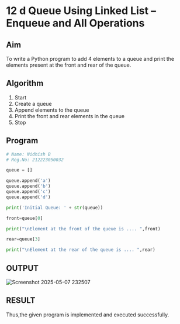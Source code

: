 # 12 d Queue Using Linked List – Enqueue and All Operations

## Aim

To write a Python program to add 4 elements to a queue and print the elements present at the front and rear of the queue.

## Algorithm

1. Start  
2. Create a queue  
3. Append elements to the queue  
4. Print the front and rear elements in the queue  
5. Stop

## Program

```python
# Name: Nidhish B
# Reg.No: 212223050032

queue = []

queue.append('a')
queue.append('b')
queue.append('c')
queue.append('d')

print('Initial Queue: ' + str(queue))

front=queue[0]

print("\nElement at the front of the queue is .... ",front)

rear=queue[3]

print("\nElement at the rear of the queue is .... ",rear)

```
## OUTPUT

![Screenshot 2025-05-07 232507](https://github.com/user-attachments/assets/c6292021-4802-4b10-bc19-da8dfac6b28c)

## RESULT

Thus,the given program is implemented and executed successfully.
